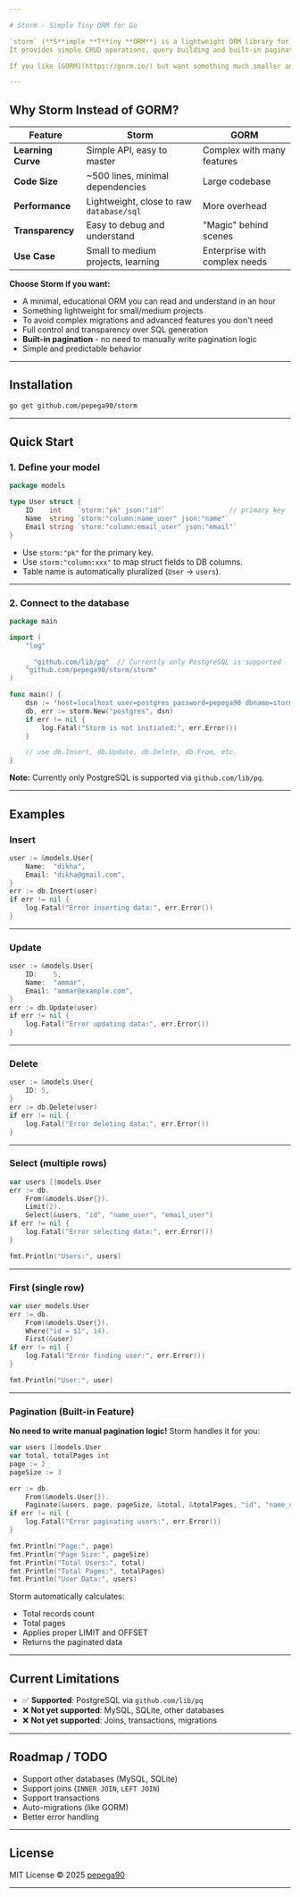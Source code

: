 ```yaml
---

# Storm - Simple Tiny ORM for Go

`storm` (**S**imple **T**iny **ORM**) is a lightweight ORM library for Go built on top of `database/sql`.
It provides simple CRUD operations, query building and built-in pagination

If you like [GORM](https://gorm.io/) but want something much smaller and easier to understand, Storm is for you.

---
```


## Why Storm Instead of GORM?

| Feature | Storm | GORM |
|---------|-------|------|
| **Learning Curve** | Simple API, easy to master | Complex with many features |
| **Code Size** | ~500 lines, minimal dependencies | Large codebase |
| **Performance** | Lightweight, close to raw `database/sql` | More overhead |
| **Transparency** | Easy to debug and understand | "Magic" behind scenes |
| **Use Case** | Small to medium projects, learning | Enterprise with complex needs |

**Choose Storm if you want:**
- A minimal, educational ORM you can read and understand in an hour
- Something lightweight for small/medium projects
- To avoid complex migrations and advanced features you don't need
- Full control and transparency over SQL generation
- **Built-in pagination** - no need to manually write pagination logic
- Simple and predictable behavior

---

## Installation

```bash
go get github.com/pepega90/storm
```

---

## Quick Start

### 1. Define your model

```go
package models

type User struct {
	ID    int    `storm:"pk" json:"id"`                // primary key
	Name  string `storm:"column:name_user" json:"name"`
	Email string `storm:"column:email_user" json:"email"`
}
```

* Use `storm:"pk"` for the primary key.
* Use `storm:"column:xxx"` to map struct fields to DB columns.
* Table name is automatically pluralized (`User` → `users`).

---

### 2. Connect to the database

```go
package main

import (
	"log"

	_ "github.com/lib/pq"  // Currently only PostgreSQL is supported
	"github.com/pepega90/storm/storm"
)

func main() {
	dsn := "host=localhost user=postgres password=pepega90 dbname=storm_db port=5432 sslmode=disable TimeZone=Asia/Jakarta"
	db, err := storm.New("postgres", dsn)
	if err != nil {
		log.Fatal("Storm is not initiated:", err.Error())
	}

	// use db.Insert, db.Update, db.Delete, db.From, etc.
}
```

**Note:** Currently only PostgreSQL is supported via `github.com/lib/pq`.

---

## Examples

### Insert

```go
user := &models.User{
	Name:  "dikha",
	Email: "dikha@gmail.com",
}
err := db.Insert(user)
if err != nil {
	log.Fatal("Error inserting data:", err.Error())
}
```

---

### Update

```go
user := &models.User{
	ID:    5,
	Name:  "ammar",
	Email: "ammar@example.com",
}
err := db.Update(user)
if err != nil {
	log.Fatal("Error updating data:", err.Error())
}
```

---

### Delete

```go
user := &models.User{
	ID: 5,
}
err := db.Delete(user)
if err != nil {
	log.Fatal("Error deleting data:", err.Error())
}
```

---

### Select (multiple rows)

```go
var users []models.User
err := db.
	From(&models.User{}).
	Limit(2).
	Select(&users, "id", "name_user", "email_user")
if err != nil {
	log.Fatal("Error selecting data:", err.Error())
}

fmt.Println("Users:", users)
```

---

### First (single row)

```go
var user models.User
err := db.
	From(&models.User{}).
	Where("id = $1", 14).
	First(&user)
if err != nil {
	log.Fatal("Error finding user:", err.Error())
}

fmt.Println("User:", user)
```

---

### Pagination (Built-in Feature)

**No need to write manual pagination logic!** Storm handles it for you:

```go
var users []models.User
var total, totalPages int
page := 2
pageSize := 3

err := db.
	From(&models.User{}).
	Paginate(&users, page, pageSize, &total, &totalPages, "id", "name_user")
if err != nil {
	log.Fatal("Error paginating users:", err.Error())
}

fmt.Println("Page:", page)
fmt.Println("Page Size:", pageSize)
fmt.Println("Total Users:", total)
fmt.Println("Total Pages:", totalPages)
fmt.Println("User Data:", users)
```

Storm automatically calculates:
- Total records count
- Total pages
- Applies proper LIMIT and OFFSET
- Returns the paginated data

---

## Current Limitations

- ✅ **Supported**: PostgreSQL via `github.com/lib/pq`
- ❌ **Not yet supported**: MySQL, SQLite, other databases
- ❌ **Not yet supported**: Joins, transactions, migrations

---

## Roadmap / TODO

* Support other databases (MySQL, SQLite)
* Support joins (`INNER JOIN`, `LEFT JOIN`)
* Support transactions
* Auto-migrations (like GORM)
* Better error handling

---

## License

MIT License © 2025 [pepega90](https://github.com/pepega90)

---
